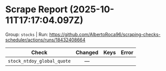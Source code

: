# Scrape Report (2025-10-11T17:17:04.097Z)

Group: `stocks`  |  Run: https://github.com/AlbertoRoca96/scraping-checks-scheduler/actions/runs/18432408664

| Check | Changed | Keys | Error |
|---|:---:|:--|:--|
| `stock_ntdoy_global_quote` | — |  |  |
